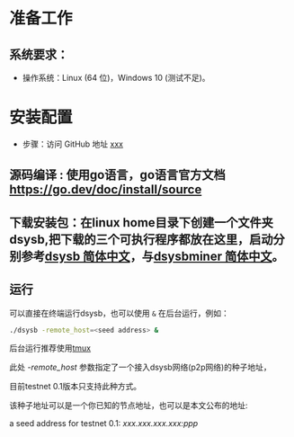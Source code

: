 # 准备工作

## 系统要求：

- 操作系统：Linux (64 位)，Windows 10 (测试不足)。

# 安装配置
- 步骤：访问 GitHub 地址 [xxx](#)
## 源码编译 : 使用go语言，go语言官方文档 https://go.dev/doc/install/source
## 下载安装包：在linux home目录下创建一个文件夹dsysb,把下载的三个可执行程序都放在这里，启动分别参考[dsysb 简体中文](dsysb.md)，与[dsysbminer 简体中文](dsysbminer.md)。


##  运行
可以直接在终端运行dsysb，也可以使用 `&` 在后台运行，例如：
```bash
./dsysb -remote_host=<seed address> &
```
后台运行推荐使用[tmux](https://github.com/tmux/tmux/wiki)


此处 _-remote_host_ 参数指定了一个接入dsysb网络(p2p网络)的种子地址，


目前testnet 0.1版本只支持此种方式。


该种子地址可以是一个你已知的节点地址，也可以是本文公布的地址:

a seed address for testnet 0.1: _xxx.xxx.xxx.xxx:ppp_
